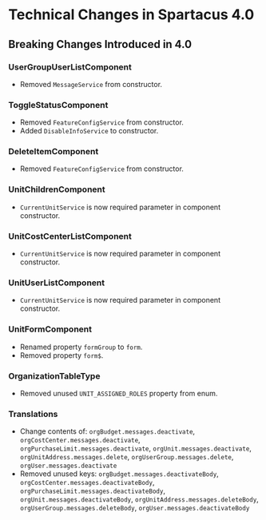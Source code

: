 # Technical Changes in Spartacus 4.0

## Breaking Changes Introduced in 4.0

### UserGroupUserListComponent
- Removed `MessageService` from constructor.

### ToggleStatusComponent
- Removed `FeatureConfigService` from constructor.
- Added `DisableInfoService` to constructor.

### DeleteItemComponent
- Removed `FeatureConfigService` from constructor.

### UnitChildrenComponent
- `CurrentUnitService` is now required parameter in component constructor.

### UnitCostCenterListComponent
- `CurrentUnitService` is now required parameter in component constructor.

### UnitUserListComponent
- `CurrentUnitService` is now required parameter in component constructor.

### UnitFormComponent
- Renamed property `formGroup` to `form`.
- Removed property `form$`.

### OrganizationTableType
- Removed unused `UNIT_ASSIGNED_ROLES` property from enum.

### Translations
- Change contents of:
  `orgBudget.messages.deactivate`, 
  `orgCostCenter.messages.deactivate`, 
  `orgPurchaseLimit.messages.deactivate`, 
  `orgUnit.messages.deactivate`,
  `orgUnitAddress.messages.delete`,
  `orgUserGroup.messages.delete`,
  `orgUser.messages.deactivate`
- Removed unused keys:
  `orgBudget.messages.deactivateBody`,
  `orgCostCenter.messages.deactivateBody`,
  `orgPurchaseLimit.messages.deactivateBody`,
  `orgUnit.messages.deactivateBody`,
  `orgUnitAddress.messages.deleteBody`,
  `orgUserGroup.messages.deleteBody`,
  `orgUser.messages.deactivateBody`
  
